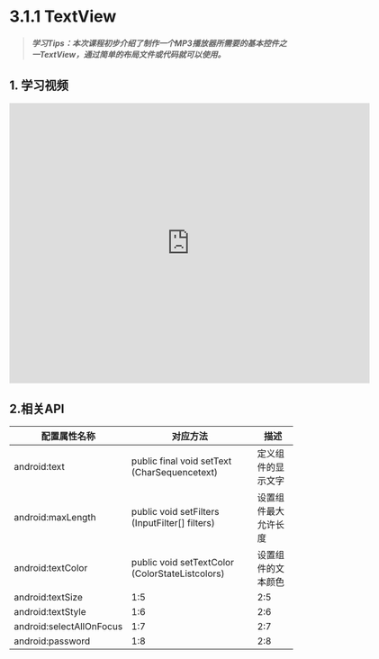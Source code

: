 # 3.1.1 TextView

>##### 学习Tips：本次课程初步介绍了制作一个MP3播放器所需要的基本控件之一TextView，通过简单的布局文件或代码就可以使用。

## 1. 学习视频

<iframe frameborder="0" width="640" height="498" src="https://v.qq.com/iframe/player.html?vid=z0180bhmznp&tiny=0&auto=0" allowfullscreen></iframe>

## 2.相关API

| 配置属性名称 | 对应方法 | 描述 |
| -- | -- | -- |
| android:text | public final void setText (CharSequencetext) | 定义组件的显示文字 |
| android:maxLength | public void setFilters (InputFilter[] filters) | 设置组件最大允许长度 |
| android:textColor | public void setTextColor (ColorStateListcolors) | 设置组件的文本颜色 |
| android:textSize | 1:5 | 2:5 |
| android:textStyle | 1:6 | 2:6 |
| android:selectAllOnFocus | 1:7 | 2:7 |
| android:password | 1:8 | 2:8 |
